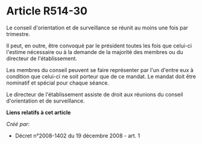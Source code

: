 # Article R514-30

Le conseil d'orientation et de surveillance se réunit au moins une fois par trimestre.

Il peut, en outre, être convoqué par le président toutes les fois que celui-ci l'estime nécessaire ou à la demande de la
majorité des membres ou du directeur de l'établissement.

Les membres du conseil peuvent se faire représenter par l'un d'entre eux à condition que celui-ci ne soit porteur que de ce
mandat. Le mandat doit être nominatif et spécial pour chaque séance.

Le directeur de l'établissement assiste de droit aux réunions du conseil d'orientation et de surveillance.

**Liens relatifs à cet article**

_Créé par_:

  - Décret n°2008-1402 du 19 décembre 2008 - art. 1
